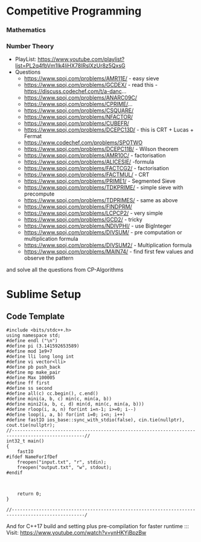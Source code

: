 # Competitive Programming
### Mathematics

### Number Theory
* PlayList: https://www.youtube.com/playlist?list=PL2q4fbVm1Ik4liHX78IRslXzUr8z5QxsG
* Questions 
   - https://www.spoj.com/problems/AMR11E/ - easy sieve 
   - https://www.spoj.com/problems/GCDEX/  - read this - https://discuss.codechef.com/t/a-danc...
   - https://www.spoj.com/problems/ANARC09C/
   - https://www.spoj.com/problems/CPRIME/...
   - https://www.spoj.com/problems/CSQUARE/
   - https://www.spoj.com/problems/NFACTOR/
   - https://www.spoj.com/problems/CUBEFR/
   - https://www.spoj.com/problems/DCEPC13D/ - this is CRT + Lucas + Fermat
   - https://www.codechef.com/problems/SPOTWO
   - https://www.spoj.com/problems/DCEPC11B/ - Wilson theorem
   - https://www.spoj.com/problems/AMR10C/ - factorisation
   - https://www.spoj.com/problems/ALICESIE/ -formula
   - https://www.spoj.com/problems/FACTCG2/ - factorisation
   - https://www.spoj.com/problems/FACTMUL/ - CRT
   - https://www.spoj.com/problems/PRIME1/ - Segmented Sieve
   - https://www.spoj.com/problems/TDKPRIME/ - simple sieve with precompute
   - https://www.spoj.com/problems/TDPRIMES/ - same as above
   - https://www.spoj.com/problems/FINDPRM/
   - https://www.spoj.com/problems/LCPCP2/ - very simple
   - https://www.spoj.com/problems/GCD2/ - tricky
   - https://www.spoj.com/problems/NDIVPHI/ - use BigInteger
   - https://www.spoj.com/problems/DIVSUM/ - pre computation or multiplication formula
   - https://www.spoj.com/problems/DIVSUM2/ - Multiplication formula
   - https://www.spoj.com/problems/MAIN74/ - find first few values and observe the pattern
   
and solve all the questions from CP-Algorithms

# Sublime Setup

## Code Template

```
#include <bits/stdc++.h>
using namespace std;
#define endl ("\n")
#define pi (3.141592653589)
#define mod 1e9+7
#define lli long long int
#define vi vector<lli>
#define pb push_back
#define mp make_pair
#define Max 100005
#define ff first
#define ss second
#define all(c) cc.begin(), c.end()
#define mini(a, b, c) min(c, min(a, b))
#define mini2(a, b, c, d) min(d, min(c, min(a, b)))
#define rloop(i, a, n) for(int i=n-1; i>=0; i--)
#define loop(i, a, b) for(int i=0; i<n; i++)
#define fastIO ios_base::sync_with_stdio(false), cin.tie(nullptr), cout.tie(nullptr);
//-------------------------------------------------------------------------------------------------//
int32_t main()
{
	fastIO
#ifdef NameForIfDef
	freopen("input.txt", "r", stdin);
	freopen("output.txt", "w", stdout);
#endif



	return 0;
}

//-------------------------------------------------------------------------------------------------/
```
And for C++17 build and setting plus pre-compilation for faster runtime :::
Visit: https://www.youtube.com/watch?v=ynHKYjBpzBw

